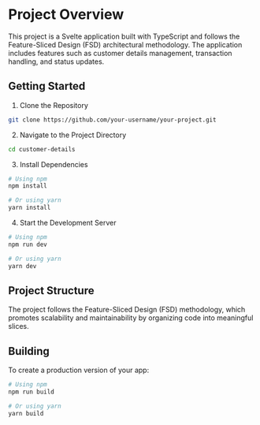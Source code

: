 # Project Overview

This project is a Svelte application built with TypeScript and follows the Feature-Sliced Design (FSD) architectural methodology. The application includes features such as customer details management, transaction handling, and status updates.

## Getting Started

1. Clone the Repository

```bash
git clone https://github.com/your-username/your-project.git
```

2. Navigate to the Project Directory

```bash
cd customer-details
```

3. Install Dependencies

```bash
# Using npm
npm install

# Or using yarn
yarn install
```

4. Start the Development Server

```bash
# Using npm
npm run dev

# Or using yarn
yarn dev
```

## Project Structure

The project follows the Feature-Sliced Design (FSD) methodology, which promotes scalability and maintainability by organizing code into meaningful slices.

## Building

To create a production version of your app:

```bash
# Using npm
npm run build

# Or using yarn
yarn build

```
